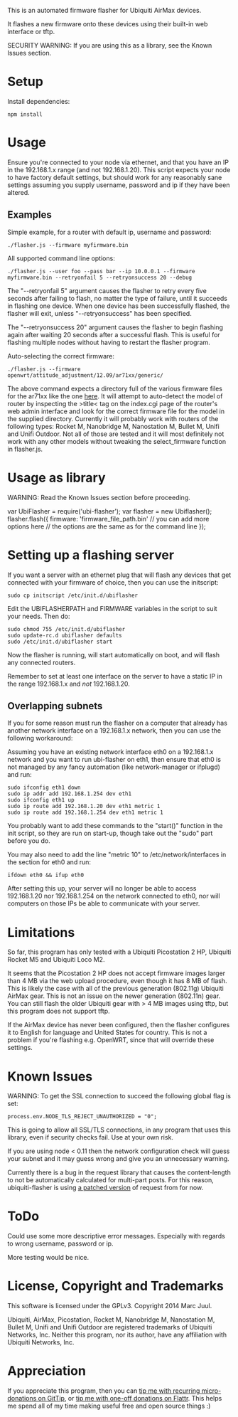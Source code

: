 This is an automated firmware flasher for Ubiquiti AirMax devices.

It flashes a new firmware onto these devices using their built-in web interface or tftp.

SECURITY WARNING: If you are using this as a library, see the Known Issues section.

# Setup #

Install dependencies:

```
npm install
```

# Usage #

Ensure you're connected to your node via ethernet, and that you have an IP in the 192.168.1.x range (and not 192.168.1.20). This script expects your node to have factory default settings, but should work for any reasonably sane settings assuming you supply username, password and ip if they have been altered.

## Examples ##

Simple example, for a router with default ip, username and password:

```
./flasher.js --firmware myfirmware.bin
```

All supported command line options:

```
./flasher.js --user foo --pass bar --ip 10.0.0.1 --firmware myfirmware.bin --retryonfail 5 --retryonsuccess 20 --debug
```

The "--retryonfail 5" argument causes the flasher to retry every five seconds after failing to flash, no matter the type of failure, until it succeeds in flashing one device. When one device has been successfully flashed, the flasher will exit, unless "--retryonsuccess" has been specified.

The "--retryonsuccess 20" argument causes the flasher to begin flashing again after waiting 20 seconds after a successful flash. This is useful for flashing multiple nodes without having to restart the flasher program.

Auto-selecting the correct firmware:

```
./flasher.js --firmware openwrt/attitude_adjustment/12.09/ar71xx/generic/
```

The above command expects a directory full of the various firmware files for the ar71xx like the one [here](http://downloads.openwrt.org/attitude_adjustment/12.09/ar71xx/generic/). It will attempt to auto-detect the model of router by inspecting the &gt;title&lt; tag on the index.cgi page of the router's web admin interface and look for the correct firmware file for the model in the supplied directory. Currently it will probably work with routers of the following types: Rocket M, Nanobridge M, Nanostation M, Bullet M, Unifi and Unifi Outdoor. Not all of those are tested and it will most definitely not work with any other models without tweaking the select_firmware function in flasher.js.

# Usage as library #

WARNING: Read the Known Issues section before proceeding.

var UbiFlasher = require('ubi-flasher');
var flasher = new Ubiflasher();
flasher.flash({
  firmware: 'firmware_file_path.bin'
  // you can add more options here
  // the options are the same as for the command line
});

# Setting up a flashing server #

If you want a server with an ethernet plug that will flash any devices that get connected with your firmware of choice, then you can use the initscript:

```
sudo cp initscript /etc/init.d/ubiflasher
```

Edit the UBIFLASHERPATH and FIRMWARE variables in the script to suit your needs. Then do:

```
sudo chmod 755 /etc/init.d/ubiflasher
sudo update-rc.d ubiflasher defaults
sudo /etc/init.d/ubiflasher start
```

Now the flasher is running, will start automatically on boot, and will flash any connected routers.

Remember to set at least one interface on the server to have a static IP in the range 192.168.1.x and _not_ 192.168.1.20.

## Overlapping subnets ##

If you for some reason must run the flasher on a computer that already has another network interface on a 192.168.1.x network, then you can use the following workaround:

Assuming you have an existing network interface eth0 on a 192.168.1.x network and you want to run ubi-flasher on eth1, then ensure that eth0 is not managed by any fancy automation (like network-manager or ifplugd) and run:

```
sudo ifconfig eth1 down
sudo ip addr add 192.168.1.254 dev eth1
sudo ifconfig eth1 up
sudo ip route add 192.168.1.20 dev eth1 metric 1
sudo ip route add 192.168.1.254 dev eth1 metric 1
```

You probably want to add these commands to the "start()" function in the init script, so they are run on start-up, though take out the "sudo" part before you do.

You may also need to add the line "metric 10" to /etc/network/interfaces in the section for eth0 and run:

```
ifdown eth0 && ifup eth0
```

After setting this up, your server will no longer be able to access 192.168.1.20 nor 192.168.1.254 on the network connected to eth0, nor will computers on those IPs be able to communicate with your server.

# Limitations #

So far, this program has only tested with a Ubiquiti Picostation 2 HP, Ubiquiti Rocket M5 and Ubiquiti Loco M2.

It seems that the Picostation 2 HP does not accept firmware images larger than 4 MB via the web upload procedure, even though it has 8 MB of flash. This is likely the case with all of the previous generation (802.11g) Ubiquiti AirMax gear. This is not an issue on the newer generation (802.11n) gear. You can still flash the older Ubiquiti gear with > 4 MB images using tftp, but this program does not support tftp.

If the AirMax device has never been configured, then the flasher configures it to English for language and United States for country. This is not a problem if you're flashing e.g. OpenWRT, since that will override these settings.

# Known Issues #

WARNING: To get the SSL connection to succeed the following global flag is set:

```
process.env.NODE_TLS_REJECT_UNAUTHORIZED = "0";
```

This is going to allow all SSL/TLS connections, in any program that uses this library, even if security checks fail. Use at your own risk.

If you are using node < 0.11 then the network configuration check will guess your subnet and it may guess wrong and give you an unnecessary warning.

Currently there is a bug in the request library that causes the content-length to not be automatically calculated for multi-part posts. For this reason, ubiquiti-flasher is using [a patched version](https://github.com/juul/request) of request from for now.

# ToDo #

Could use some more descriptive error messages. Especially with regards to wrong username, password or ip.

More testing would be nice.

# License, Copyright and Trademarks #

This software is licensed under the GPLv3. Copyright 2014 Marc Juul.

Ubiquiti, AirMax, Picostation, Rocket M, Nanobridge M, Nanostation M, Bullet M, Unifi and Unifi Outdoor are registered trademarks of Ubiquiti Networks, Inc. Neither this program, nor its author, have any affiliation with Ubiquiti Networks, Inc.

# Appreciation #

If you appreciate this program, then you can [tip me with recurring micro-donations on GitTip](https://www.gittip.com/juul/), or [tip me with one-off donations on Flattr](https://flattr.com/profile/juul). This helps me spend all of my time making useful free and open source things :)
